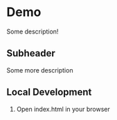 # Demo

Some description!


## Subheader

Some more description


## Local Development 

1. Open index.html in your browser